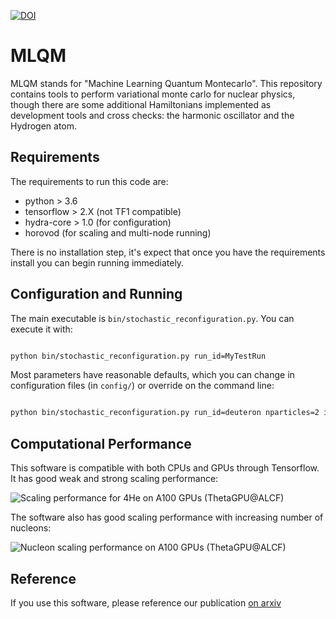 [![DOI](https://zenodo.org/badge/255445949.svg)](https://zenodo.org/badge/latestdoi/255445949)



# MLQM

MLQM stands for "Machine Learning Quantum Montecarlo".  This repository contains tools to perform variational monte carlo for nuclear physics, though there are some additional Hamiltonians implemented as development tools and cross checks: the harmonic oscillator and the Hydrogen atom.

## Requirements

The requirements to run this code are:
- python > 3.6
- tensorflow > 2.X (not TF1 compatible)
- hydra-core > 1.0 (for configuration)
- horovod (for scaling and multi-node running)


There is no installation step, it's expect that once you have the requirements install you can begin running immediately.


## Configuration and Running

The main executable is `bin/stochastic_reconfiguration.py`.  You can execute it with:
```bash

python bin/stochastic_reconfiguration.py run_id=MyTestRun 

```

Most parameters have reasonable defaults, which you can change in configuration files (in `config/`) or override on the command line:

```bash

python bin/stochastic_reconfiguration.py run_id=deuteron nparticles=2 iterations=500 optimizer=AdaptiveDelta [... other argument overrides] 

```

## Computational Performance

This software is compatible with both CPUs and GPUs through Tensorflow.  It has good weak and strong scaling performance:

![Scaling performance for 4He on A100 GPUs (ThetaGPU@ALCF)](https://github.com/coreyjadams/AI-for-QM/blob/master/images/Scaling_Performance.png)

The software also has good scaling performance with increasing number of nucleons:

![Nucleon scaling performance on A100 GPUs (ThetaGPU@ALCF)](https://github.com/coreyjadams/AI-for-QM/blob/master/images/NucleonScaling.png)



## Reference

If you use this software, please reference our publication [on arxiv](https://arxiv.org/abs/2007.14282)
